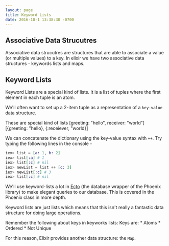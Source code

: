 ```yaml
---
layout: page
title: Keyword Lists
date: 2016-10-1 13:38:30 -0700
---
```


## Associative Data Strucutres
Associative data strucutres are structures that are able to associate a value (or multiple values) to a key. In elixir we have two associative data structures - keywords lists and maps.

## Keyword Lists

Keyword Lists are a special kind of lists. It is a list of tuples where the first element in each tuple is an atom.  

We'll often want to set up a 2-item tuple as a representation of a `key-value` data structure.

These are special kind of lists 
[greeting: "hello", receiver: "world"]
[{greeting: "hello}, {:receiever, "world}]


We can concatenate the dictionary using the key-value syntax with `++`. 
Try typing the following lines in the console - 

```elixir
iex> list = [a: 1, b: 2]
iex> list[:a] # 1
iex> list[:c] # nil
iex> newList = list ++ [c: 3]
iex> newList[:c] # 3
iex> list[:c] # nil
```

We'll use keyword-lists a lot in [Ecto](https://github.com/elixir-ecto/ecto) (the database wrapper of the Phoenix library) to make elegant queries to our database. This is covered in the Phoenix class in more depth.

Keyword lists are just lists which means that this isn't really a fantastic data structure for doing large operations. 

Remember the following about keys in keyworks lists: 
  Keys are:
    * Atoms
    * Ordered
    * Not Unique


 For this reason, Elixir provides another data structure: the `Map`.
